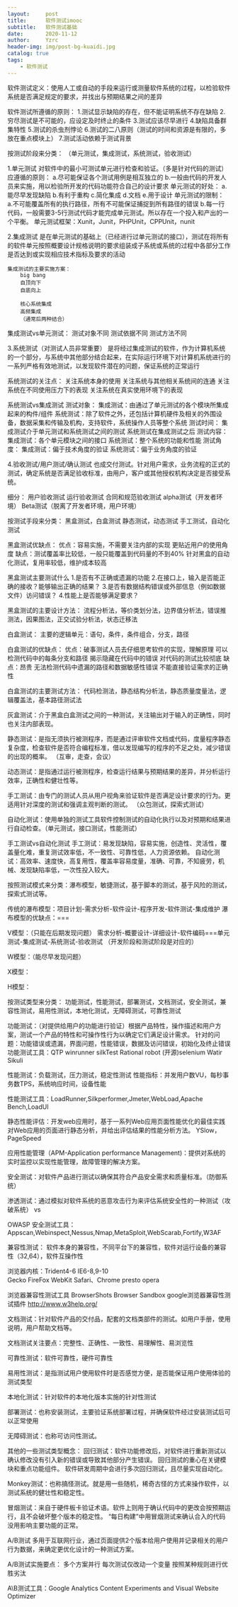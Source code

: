 ```yaml
---
layout:     post
title:      软件测试imooc
subtitle:   软件测试基础
date:       2020-11-12
author:     Yzrc
header-img: img/post-bg-kuaidi.jpg
catalog: true
tags:
    - 软件测试
---
```



软件测试定义：使用人工或自动的手段来运行或测量软件系统的过程，以检验软件系统是否满足规定的要求，并找出与预期结果之间的差异

软件测试所遵循的原则：
1.测试显示缺陷的存在，但不能证明系统不存在缺陷
2.穷尽测试是不可能的，应设定及时终止的条件
3.测试应该尽早进行
4.缺陷具备群集特性
5.测试的杀虫剂悖论
6.测试的二八原则（测试的时间和资源是有限的，多放在重点模块上）
7.测试活动依赖于测试背景

按测试阶段来分类：
（单元测试，集成测试，系统测试，验收测试）

1.单元测试
	对软件中的最小可测试单元进行检查和验证。（多是针对代码的测试）
	应遵循的原则：
		a.尽可能保证各个测试用例是相互独立的
		b.一般由代码的开发人员来实施，用以检验所开发的代码功能符合自己的设计要求
	单元测试的好处：
		a.能尽早发现缺陷
		b.有利于重构
		c.简化集成
		d.文档
		e.用于设计
	单元测试的限制：
		a.不可能覆盖所有的执行路径，所有不可能保证捕捉到所有路径的错误
		b.每一行代码，一般需要3-5行测试代码才能完成单元测试。所以存在一个投入和产出的一个平衡。
	单元测试框架：Xunit，Junit，PHPUnit，CPPUnit，nunit

2.集成测试
	是在单元测试的基础上（已经进行过单元测试的接口），测试在将所有的软件单元按照概要设计规格说明的要求组装成子系统或系统的过程中各部分工作是否达到或实现相应技术指标及要求的活动

	集成测试的主要实施方案：
		big bang
		自顶向下
		自底向上

		核心系统集成
		高频集成
		（通常后两种结合）

集成测试vs单元测试：
测试对象不同
测试依据不同
测试方法不同


3.系统测试（对测试人员非常重要）
是将经过集成测试的软件，作为计算机系统的一个部分，与系统中其他部分结合起来，在实际运行环境下对计算机系统进行的一系列严格有效地测试，以发现软件潜在的问题，保证系统的正常运行

系统测试的关注点：
关注系统本身的使用
关注系统与其他相关系统间的连通
关注系统在不同使用压力下的表现
关注系统在真实使用环境下的表现

系统测试vs集成测试
测试对象：
	集成测试：由通过了单元测试的各个模块所集成起来的构件/组件
	系统测试：除了软件之外，还包括计算机硬件及相关的外围设备，数据采集和传输及机构，支持软件，系统操作人员等整个系统
测试时间：
	集成测试介于单元测试和系统测试之间的测试
	系统测试在集成测试之后
测试内容：
	集成测试：各个单元模块之间的接口
	系统测试：整个系统的功能和性能
测试角度：
	集成测试：偏于技术角度的验证
	系统测试：偏于业务角度的验证

4.验收测试/用户测试/确认测试
也成交付测试。针对用户需求，业务流程的正式的测试，确定系统是否满足验收标准，由用户，客户或其他授权机构决定是否接受系统。

细分：
用户验收测试
运行验收测试
合同和规范验收测试
alpha测试（开发者环境）
Beta测试（脱离了开发者环境，用户环境）



按测试手段来分类：
黑盒测试，白盒测试
静态测试，动态测试
手工测试，自动化测试

黑盒测试优缺点：
优点：容易实施，不需要关注内部的实现
		更贴近用户的使用角度
缺点：测试覆盖率比较低，一般只能覆盖到代码量的不到40%
		针对黑盒的自动化测试，复用率较低，维护成本较高

黑盒测试主要测试什么
1.是否有不正确或遗漏的功能
2.在接口上，输入是否能正确的接收？能够输出正确的结果？
3.是否有数据结构错误或外部信息（例如数据文件）访问错误？
4.性能上是否能够满足要求？

黑盒测试的主要设计方法：
流程分析法，等价类划分法，边界值分析法，错误推测法，因果图法，正交试验分析法，状态迁移法

白盒测试：
主要的逻辑单元：语句，条件，条件组合，分支，路径

白盒测试的优缺点：
优点：破事测试人员去仔细思考软件的实现，理解原理
		可以检测代码中的每条分支和路径
		揭示隐藏在代码中的错误
		对代码的测试比较彻底
缺点：昂贵
		无法检测代码中遗漏的路径和数据敏感性错误
		不能直接验证需求的正确性

白盒测试的主要测试方法：
代码检测法，静态结构分析法，静态质量度量法，逻辑覆盖法，基本路径测试法

灰盒测试：介于黑盒白盒测试之间的一种测试，关注输出对于输入的正确性，同时也关注内部表现。

静态测试：是指无须执行被测程序，而是通过评审软件文档或代码，度量程序静态复杂度，检查软件是否符合编程标准，借以发现编写的程序的不足之处，减少错误的出现的概率。
（互审，走查，会议）

动态测试：是指通过运行被测程序，检查运行结果与预期结果的差异，并分析运行效率，正确性和健壮性等。

手工测试：由专门的测试人员从用户视角来验证软件是否满足设计要求的行为。更适用针对深度的测试和强调主观判断的测试。
（众包测试，探索式测试）

自动化测试：使用单独的测试工具软件控制测试的自动化执行以及对预期和结果进行自动检查。（单元测试，接口测试，性能测试）

手工测试vs自动化测试
手工测试：易发现缺陷，容易实施，创造性、灵活性，覆盖量化难，重复测试效率低，不一致性、可靠性低，人力资源依赖。
自动化测试：高效率、速度快，高复用性，覆盖率容易度量，准确、可靠，不知疲劳，机械、发现缺陷率低，一次性投入较大。



按照测试模式来分类：瀑布模型，敏捷测试，基于脚本的测试，基于风险的测试，探索式测试等。

传统的瀑布模型：项目计划-需求分析-软件设计-程序开发-软件测试-集成维护
瀑布模型的优缺点：===

V模型：（只能在后期发现问题）
需求分析-概要设计-详细设计-软件编码===单元测试-集成测试-系统测试-验收测试
（开发阶段和测试阶段是对应的）

W模型：（能尽早发现问题）

X模型：

H模型：


按测试类型来分类：
功能测试，性能测试，部署测试，文档测试，安全测试，兼容性测试，易用性测试，本地化测试，无障碍测试，可靠性测试

功能测试：（对提供给用户的功能进行验证）根据产品特性，操作描述和用户方案，测试一个产品的特性和可操作性行为以确定它们满足设计需求。
针对的问题：功能错误或遗漏，界面问题，性能错误，数据及访问错误，初始化及终止错误
功能测试工具：QTP winrunner silkTest   Rational robot
			(开源)selenium Watir Sikuli

性能测试：负载测试，压力测试，稳定性测试
性能指标：并发用户数VU，每秒事务数TPS，系统响应时间，设备性能

性能测试工具：LoadRunner,Silkperformer,Jmeter,WebLoad,Apache Bench,LoadUI

静态性能评估：开发web应用时，基于一系列Web应用页面性能优化的最佳实践对Web应用的页面进行静态分析，并给出评估结果的性能分析方法。
YSlow，PageSpeed 

应用性能管理（APM-Application performance Management)：提供对系统的实时监控以实现性能管理，故障管理的解决方案。


安全测试：对软件产品进行测试以确保其符合产品安全需求和质量标准。（防御系统）

渗透测试：通过模拟对软件系统的恶意攻击行为来评估系统安全性的一种测试（攻破系统）
vs

OWASP
安全测试工具：Appscan,Webinspect,Nessus,Nmap,MetaSploit,WebScarab,Fortify,W3AF

兼容性测试：
软件本身的兼容性，不同平台下的兼容性，软件对运行设备的兼容性（32,64），软件互操作性

浏览器内核：Trident4-6 IE6-8,9-10  
			Gecko  FireFox
			WebKit  Safari、Chrome
			presto  opera

浏览器兼容性测试工具
BrowserShots
Browser Sandbox
google浏览器兼容性测试插件 http://www.w3help.org/


文档测试：针对软件产品的交付品，配套的文档类部件的测试。如用户手册，使用说明，用户帮助文档等。

文档测试关注要点：完整性、正确性、一致性、易理解性、易浏览性



可靠性测试：软件可靠性，硬件可靠性

易用性测试：是指测试用户使用软件时是否感觉方便，是否能保证用户使用体验的测试类型

本地化测试：针对软件的本地化版本实施的针对性测试

部署测试：也称安装测试，主要验证系统部署过程，并确保软件经过安装测试后可以正常使用

无障碍测试：也称可访问性测试。



其他的一些测试类型概念：
回归测试：软件功能修改后，对软件进行重新测试以确认修改没有引入新的错误或导致其他部分产生错误。
回归测试的重心在关键模块和重点功能组件。
软件研发周期中会进行多次回归测试，且尽量实现自动化。

Monkey测试：也称搞怪测试。就是用一些随机，稀奇古怪的方式来操作软件，以测试系统的健壮性和稳定性。

冒烟测试：来自于硬件板卡验证术语。软件上则用于确认代码中的更改会按预期运行，且不会破坏整个版本的稳定性。
“每日构建”中用冒烟测试来确认合入的代码没用影响主要功能的正常。

A/B测试
多用于互联网行业，通过页面提供2个版本给用户使用并记录相关的用户行为数据，来确定更优化设计的一种测试方案。

A/B测试实施要点：
多个方案并行
每次测试仅改动一个变量
按照某种规则进行优胜劣汰

A\B测试工具：Google Analytics Content Experiments   and  Visual Website Optimizer




















